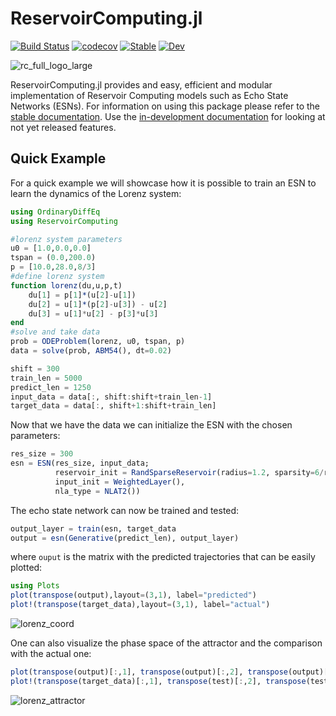 # ReservoirComputing.jl
[![Build Status](https://github.com/SciML/ReservoirComputing.jl/workflows/CI/badge.svg)](https://github.com/SciML/ReservoirComputing.jl/actions?query=workflow%3ACI)
[![codecov](https://codecov.io/gh/SciML/ReservoirComputing.jl/branch/master/graph/badge.svg)](https://codecov.io/gh/SciML/ReservoirComputing.jl)
[![Stable](https://img.shields.io/badge/docs-stable-blue.svg)](http://reservoir.sciml.ai/stable/)
[![Dev](https://img.shields.io/badge/docs-dev-blue.svg)](http://reservoir.sciml.ai/dev/)


![rc_full_logo_large](https://user-images.githubusercontent.com/10376688/144238720-af14a409-7dc0-4407-be31-a931a206db19.png)

ReservoirComputing.jl provides and easy, efficient and modular implementation of Reservoir Computing models such as Echo State Networks (ESNs). For information on using this package please refer to the [stable documentation](http://reservoir.sciml.ai/stable/). Use the [in-development documentation](http://reservoir.sciml.ai/dev/) for looking at not yet released features.

## Quick Example

For a quick example we will showcase how it is possible to train an ESN to learn the dynamics of the Lorenz system:
```julia
using OrdinaryDiffEq
using ReservoirComputing

#lorenz system parameters
u0 = [1.0,0.0,0.0]                       
tspan = (0.0,200.0)                      
p = [10.0,28.0,8/3]
#define lorenz system
function lorenz(du,u,p,t)
    du[1] = p[1]*(u[2]-u[1])
    du[2] = u[1]*(p[2]-u[3]) - u[2]
    du[3] = u[1]*u[2] - p[3]*u[3]
end
#solve and take data
prob = ODEProblem(lorenz, u0, tspan, p)  
data = solve(prob, ABM54(), dt=0.02)   

shift = 300
train_len = 5000
predict_len = 1250
input_data = data[:, shift:shift+train_len-1]
target_data = data[:, shift+1:shift+train_len]

```
Now that we have the data we can initialize the ESN with the chosen parameters:
```julia
res_size = 300
esn = ESN(res_size, input_data; 
          reservoir_init = RandSparseReservoir(radius=1.2, sparsity=6/res_size),
          input_init = WeightedLayer(),
          nla_type = NLAT2())
```

The echo state network can now be trained and tested:
```julia
output_layer = train(esn, target_data
output = esn(Generative(predict_len), output_layer)
```

where `ouput` is the matrix with the predicted trajectories that can be easily plotted:
```julia
using Plots
plot(transpose(output),layout=(3,1), label="predicted")
plot!(transpose(target_data),layout=(3,1), label="actual")
```
![lorenz_coord](https://user-images.githubusercontent.com/10376688/81470264-42f5c800-91ea-11ea-98a2-a8a8d7d96155.png)

One can also visualize the phase space of the attractor and the comparison with the actual one:
```julia
plot(transpose(output)[:,1], transpose(output)[:,2], transpose(output)[:,3], label="predicted")
plot!(transpose(target_data)[:,1], transpose(test)[:,2], transpose(test)[:,3], label="actual")
```
![lorenz_attractor](https://user-images.githubusercontent.com/10376688/81470281-5a34b580-91ea-11ea-9eea-d2b266da19f4.png)
